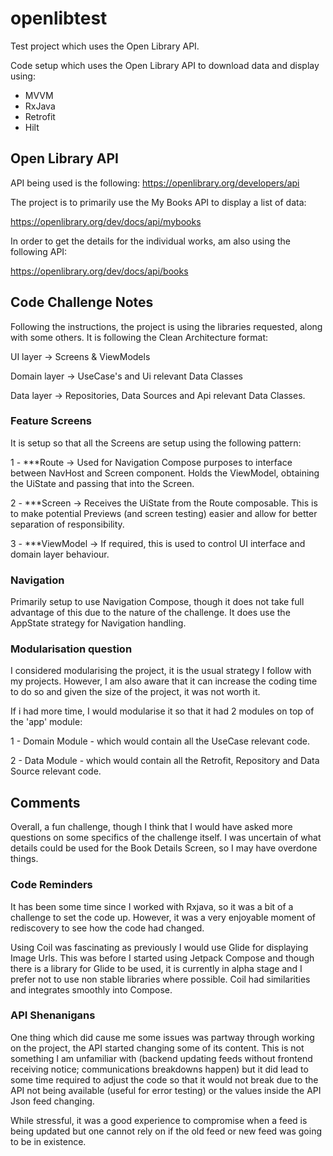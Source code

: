 # openlibtest
Test project which uses the Open Library API.

Code setup which uses the Open Library API to download data and display using:
* MVVM
* RxJava
* Retrofit
* Hilt

## Open Library API

API being used is the following: https://openlibrary.org/developers/api

The project is to primarily use the My Books API to display a list of data:

https://openlibrary.org/dev/docs/api/mybooks

In order to get the details for the individual works, am also using the following API:

https://openlibrary.org/dev/docs/api/books

## Code Challenge Notes

Following the instructions, the project is using the libraries requested, along with some others.  It is following the Clean Architecture format:

UI layer -> Screens & ViewModels

Domain layer -> UseCase's and Ui relevant Data Classes

Data layer -> Repositories, Data Sources and Api relevant Data Classes.

### Feature Screens

It is setup so that all the Screens are setup using the following pattern:

1 - ***Route -> Used for Navigation Compose purposes to interface between NavHost and Screen component.  Holds the ViewModel, obtaining the UiState and passing that into the Screen.

2 - ***Screen -> Receives the UiState from the Route composable.  This is to make potential Previews (and screen testing) easier and allow for better separation of responsibility.

3 - ***ViewModel -> If required, this is used to control UI interface and domain layer behaviour.

### Navigation

Primarily setup to use Navigation Compose, though it does not take full advantage of this due to the nature of the challenge.  It does use the AppState strategy for Navigation handling.

### Modularisation question

I considered modularising the project, it is the usual strategy I follow with my projects.  However, I am also aware that it can increase the coding time to do so and given the size of the project, it was not worth it.

If i had more time, I would modularise it so that it had 2 modules on top of the 'app' module:

1 - Domain Module - which would contain all the UseCase relevant code.

2 - Data Module - which would contain all the Retrofit, Repository and Data Source relevant code.

## Comments

Overall, a fun challenge, though I think that I would have asked more questions on some specifics of the challenge itself.  I was uncertain of what details could be used for the Book Details Screen, so I may have overdone things.

### Code Reminders

It has been some time since I worked with Rxjava, so it was a bit of a challenge to set the code up.  However, it was a very enjoyable moment of rediscovery to see how the code had changed.

Using Coil was fascinating as previously I would use Glide for displaying Image Urls.  This was before I started using Jetpack Compose and though there is a library for Glide to be used, it is currently in alpha stage and I prefer not to use non stable libraries where possible.  Coil had similarities and integrates smoothly into Compose.

### API Shenanigans

One thing which did cause me some issues was partway through working on the project, the API started changing some of its content.  This is not something I am unfamiliar with (backend updating feeds without frontend receiving notice; communications breakdowns happen) but it did lead to some time required to adjust the code so that it would not break due to the API not being available (useful for error testing) or the values inside the API Json feed changing.

While stressful, it was a good experience to compromise when a feed is being updated but one cannot rely on if the old feed or new feed was going to be in existence.